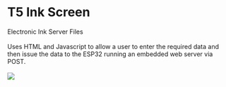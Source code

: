 # T5 Ink Screen
Electronic Ink Server Files
<br />
<br />
Uses HTML and Javascript to allow a user to enter the required data and then issue the data to the ESP32 running an embedded web server via POST.
<br />
<br />
<img src="https://github.com/Cybdyn-Systems/woolworths-eink/blob/master/ESP32/git_example.jpg">
